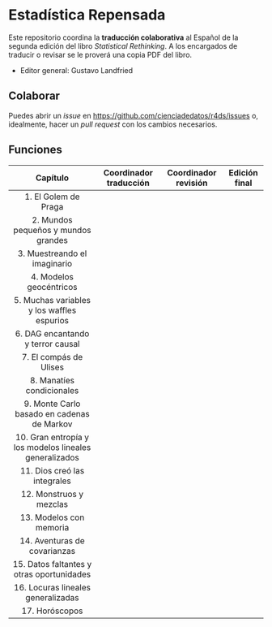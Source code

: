 # Estadística Repensada

Este repositorio coordina la **traducción colaborativa** al Español de la segunda edición del libro *Statistical Rethinking*.
A los encargados de traducir o revisar se le proverá una copia PDF del libro.

- Editor general: Gustavo Landfried


## Colaborar

Puedes abrir un *issue* en https://github.com/cienciadedatos/r4ds/issues o, idealmente, hacer un _pull request_ con los cambios necesarios. 

## Funciones

| Capítulo | Coordinador traducción | Coordinador revisión | Edición final|
|:---------:|:-----------:|:------------:|:---------------:|
|1. El Golem de Praga | | ||
|2. Mundos pequeños y mundos grandes | | ||
|3. Muestreando el imaginario | | ||
|4. Modelos geocéntricos | | ||
|5. Muchas variables y los waffles espurios| | ||
|6. DAG encantando y terror causal | | ||
|7. El compás de Ulises | | ||
|8. Manatíes condicionales | | ||
|9. Monte Carlo basado en cadenas de Markov | | ||
|10. Gran entropía y los modelos lineales generalizados | | ||
|11. Dios creó las integrales | | ||
|12. Monstruos y mezclas | | ||
|13. Modelos con memoria | | ||
|14. Aventuras de covarianzas | | ||
|15. Datos faltantes y otras oportunidades | | ||
|16. Locuras lineales generalizadas | | ||
|17. Horóscopos | | ||



